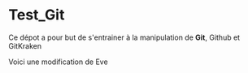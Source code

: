 # Test_Git
Ce dépot a pour but de s'entrainer à la manipulation de **Git**, Github et GitKraken





Voici une modification de Eve
